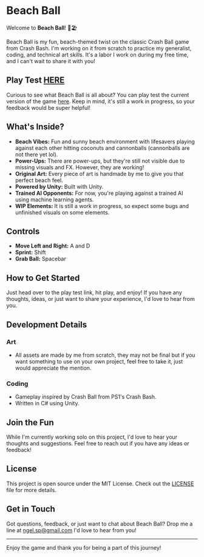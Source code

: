 # Beach Ball

Welcome to **Beach Ball**! 🌴🏖️

Beach Ball is my fun, beach-themed twist on the classic Crash Ball game from Crash Bash. I'm working on it from scratch to practice my generalist, coding, and technical art skills. It's a labor I work on during my free time, and I can't wait to share it with you!

## Play Test [HERE](https://ngelsp.itch.io/beach-ball)

Curious to see what Beach Ball is all about? You can play test the current version of the game [here](https://ngelsp.itch.io/beach-ball). Keep in mind, it's still a work in progress, so your feedback would be super helpful!

## What's Inside?

- **Beach Vibes:** Fun and sunny beach environment with lifesavers playing against each other hitting coconuts and cannonballs (cannonballs are not there yet lol).
- **Power-Ups:** There are power-ups, but they're still not visible due to missing visuals and FX. However, they are working!
- **Original Art:** Every piece of art is handmade by me to give you that perfect beach feel.
- **Powered by Unity:** Built with Unity.
- **Trained AI Opponents:** For now, you're playing against a trained AI using machine learning agents.
- **WIP Elements:** It is still a work in progress, so expect some bugs and unfinished visuals on some elements.

## Controls

- **Move Left and Right:** A and D
- **Sprint:** Shift
- **Grab Ball:** Spacebar

## How to Get Started

Just head over to the play test link, hit play, and enjoy! If you have any thoughts, ideas, or just want to share your experience, I'd love to hear from you.

## Development Details

### Art
- All assets are made by me from scratch, they may not be final but if you want something to use on your own project, feel free to take it, just would appreciate the mention.

### Coding
- Gameplay inspired by Crash Ball from PS1's Crash Bash.
- Written in C# using Unity.

## Join the Fun

While I'm currently working solo on this project, I'd love to hear your thoughts and suggestions. Feel free to reach out if you have any ideas or feedback!

## License

This project is open source under the MIT License. Check out the [LICENSE](LICENSE) file for more details.

## Get in Touch

Got questions, feedback, or just want to chat about Beach Ball? Drop me a line at ngel.sp@gmail.com I'd love to hear from you!

---

Enjoy the game and thank you for being a part of this journey!
